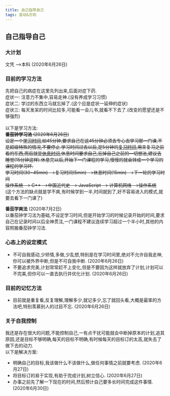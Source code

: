 ```yaml
---
title: 自己指导自己
tags: 变动&方向
---
```


## 自己指导自己

### 大计划  
文凭 -->本科    (2020年6月26日)  

### 目前的学习方法  
先把自己的病症在这里先列出来,后面对症下药.  
症状一: 注意力不集中,容易走神.(没有养成学习习惯)  
症状二: 学过的东西立马就忘掉了.(这个应是症状一延伸的症状)  
症状三: 每天发呆的时间比较多,可能看一会儿书,就看不下去了.(改变的愿望还是不够强烈)  
<br>
以下是学习方法:  
~~__番茄钟学习法__  (2020年6月26日)~~   
~~设定一个<u>学习时间</u>,如45分钟,要求自己在这45分钟必须去专心去学习那一门课,不是超级特殊的情况,不要停止.学习时间过去以后,是5分钟的<u>复习时间</u>,用来复习之前看的东西,而后就是<u>休息时间</u>,休息时间要求自己,忘掉自己之前的一切想法,建议去睡觉(15分钟这样).休息完以后,开始下一门课程的学习,慢慢的就会转成一个学习的课程的学习环.  
学习时间(30~45min) -->复习时间(5min) -->休息时间(15min) -->下一轮的学习时间~~  
~~操作系统 --> C++ -->中国近代史 --> JavaScript --> 计算机网络 -->操作系统~~  
(这个方法的缺点就是学不爽,有时候学到一半,时间就到了,好不容易进入的模式,就要去看下一门课了)

__番茄学爽法__ (2020年7月2日)  
以番茄钟学习法为基础,不设定学习时间,但是开始学习的时候记录开始的时间,要求自己在记录时间以后全神贯注,一门课程不建议连续学习超过一个半小时,其他的内容照搬番茄钟学习法.

### 心态上的设定模式  
* 不可自我感动,少矫情,多做,少乱想,特别是在学习时间里,绝对不允许自我走神,你可以被外界中断,但是不可自我中断.  (2020年6月26日)  
* 不要追求完美,计划常常赶不上变化,但是不要因为这样就放弃了计划,计划可以不完美,但你可以一直去执行并优化计划.  (2020年6月26日)  

### 目前的记忆方法    
* 目前就是重复看,反复理解,理解多少,就记多少,忘了就回头看,大概是最笨的方法吧,特别羡慕别人的过目不忘. (2020年6月26日)   

### 关于自我控制  
我还是存在很大的问题,不能控制自己,一有点干扰可能就会中断掉原本的计划,追其原因,还是目标不够明确,每天的目标不明确,有时候每天的目标订的太高,就失去了做下去的动力.    
以下是解决方案:  
* 明确自己的目标,我该做什么不该做什么,做任何事情之前就要考虑.   (2020年6月27日)  
* 将目标订的易于实现,有助于完成计划,树立信心.   (2020年6月27日)  
* 办事之前先了解一下现在的时间,然后预计自己要多长时间完成这件事情.(2020年6月30日)